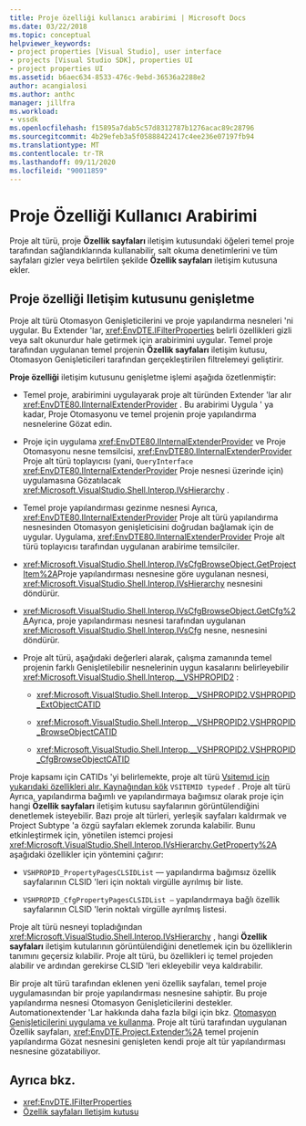 ```yaml
---
title: Proje özelliği kullanıcı arabirimi | Microsoft Docs
ms.date: 03/22/2018
ms.topic: conceptual
helpviewer_keywords:
- project properties [Visual Studio], user interface
- projects [Visual Studio SDK], properties UI
- project properties UI
ms.assetid: b6aec634-8533-476c-9ebd-36536a2288e2
author: acangialosi
ms.author: anthc
manager: jillfra
ms.workload:
- vssdk
ms.openlocfilehash: f15895a7dab5c57d8312787b1276acac89c28796
ms.sourcegitcommit: 4b29efeb3a5f05888422417c4ee236e07197fb94
ms.translationtype: MT
ms.contentlocale: tr-TR
ms.lasthandoff: 09/11/2020
ms.locfileid: "90011859"
---
```

# <a name="project-property-user-interface"></a>Proje Özelliği Kullanıcı Arabirimi

Proje alt türü, proje **Özellik sayfaları** iletişim kutusundaki öğeleri temel proje tarafından sağlandıklarında kullanabilir, salt okuma denetimlerini ve tüm sayfaları gizler veya belirtilen şekilde **Özellik sayfaları** iletişim kutusuna ekler.

## <a name="extending-the-project-property-dialog-box"></a>Proje özelliği Iletişim kutusunu genişletme

Proje alt türü Otomasyon Genişleticilerini ve proje yapılandırma nesneleri 'ni uygular. Bu Extender 'lar, <xref:EnvDTE.IFilterProperties> belirli özellikleri gizli veya salt okunurdur hale getirmek için arabirimini uygular. Temel proje tarafından uygulanan temel projenin **Özellik sayfaları** iletişim kutusu, Otomasyon Genişleticileri tarafından gerçekleştirilen filtrelemeyi geliştirir.

**Proje özelliği** iletişim kutusunu genişletme işlemi aşağıda özetlenmiştir:

- Temel proje, arabirimini uygulayarak proje alt türünden Extender 'lar alır <xref:EnvDTE80.IInternalExtenderProvider> . Bu arabirimi Uygula ' ya kadar, Proje Otomasyonu ve temel projenin proje yapılandırma nesnelerine Gözat edin.

- Proje için uygulama <xref:EnvDTE80.IInternalExtenderProvider> ve Proje Otomasyonu nesne temsilcisi, <xref:EnvDTE80.IInternalExtenderProvider> Proje alt türü toplayıcısı (yani, `QueryInterface` <xref:EnvDTE80.IInternalExtenderProvider> Proje nesnesi üzerinde için) uygulamasına Gözatılacak <xref:Microsoft.VisualStudio.Shell.Interop.IVsHierarchy> .

- Temel proje yapılandırması gezinme nesnesi Ayrıca, <xref:EnvDTE80.IInternalExtenderProvider> Proje alt türü yapılandırma nesnesinden Otomasyon genişleticisini doğrudan bağlamak için de uygular. Uygulama, <xref:EnvDTE80.IInternalExtenderProvider> Proje alt türü toplayıcısı tarafından uygulanan arabirime temsilciler.

- <xref:Microsoft.VisualStudio.Shell.Interop.IVsCfgBrowseObject.GetProjectItem%2A>Proje yapılandırması nesnesine göre uygulanan nesnesi, <xref:Microsoft.VisualStudio.Shell.Interop.IVsHierarchy> nesnesini döndürür.

- <xref:Microsoft.VisualStudio.Shell.Interop.IVsCfgBrowseObject.GetCfg%2A>Ayrıca, proje yapılandırması nesnesi tarafından uygulanan <xref:Microsoft.VisualStudio.Shell.Interop.IVsCfg> nesne, nesnesini döndürür.

- Proje alt türü, aşağıdaki değerleri alarak, çalışma zamanında temel projenin farklı Genişletilebilir nesnelerinin uygun kasalarını belirleyebilir <xref:Microsoft.VisualStudio.Shell.Interop.__VSHPROPID2> :

  - <xref:Microsoft.VisualStudio.Shell.Interop.__VSHPROPID2.VSHPROPID_ExtObjectCATID>

  - <xref:Microsoft.VisualStudio.Shell.Interop.__VSHPROPID2.VSHPROPID_BrowseObjectCATID>

  - <xref:Microsoft.VisualStudio.Shell.Interop.__VSHPROPID2.VSHPROPID_CfgBrowseObjectCATID>

Proje kapsamı için CATIDs 'yi belirlemekte, proje alt türü [Vsitemıd için yukarıdaki özellikleri alır. Kaynağından kök](<xref:Microsoft.VisualStudio.VSConstants.VSITEMID#Microsoft_VisualStudio_VSConstants_VSITEMID_Root>) `VSITEMID typedef` . Proje alt türü Ayrıca, yapılandırma bağımlı ve yapılandırmaya bağımsız olarak proje için hangi **Özellik sayfaları** iletişim kutusu sayfalarının görüntülendiğini denetlemek isteyebilir. Bazı proje alt türleri, yerleşik sayfaları kaldırmak ve Project Subtype 'a özgü sayfaları eklemek zorunda kalabilir. Bunu etkinleştirmek için, yönetilen istemci projesi <xref:Microsoft.VisualStudio.Shell.Interop.IVsHierarchy.GetProperty%2A> aşağıdaki özellikler için yöntemini çağırır:

- `VSHPROPID_PropertyPagesCLSIDList` — yapılandırma bağımsız özellik sayfalarının CLSID 'leri için noktalı virgülle ayrılmış bir liste.

- `VSHPROPID_CfgPropertyPagesCLSIDList —` yapılandırmaya bağlı özellik sayfalarının CLSID 'lerin noktalı virgülle ayrılmış listesi.

Proje alt türü nesneyi topladığından <xref:Microsoft.VisualStudio.Shell.Interop.IVsHierarchy> , hangi **Özellik sayfaları** iletişim kutularının görüntülendiğini denetlemek için bu özelliklerin tanımını geçersiz kılabilir. Proje alt türü, bu özellikleri iç temel projeden alabilir ve ardından gerekirse CLSID 'leri ekleyebilir veya kaldırabilir.

Bir proje alt türü tarafından eklenen yeni özellik sayfaları, temel proje uygulamasından bir proje yapılandırması nesnesine sahiptir. Bu proje yapılandırma nesnesi Otomasyon Genişleticilerini destekler. Automationextender 'Lar hakkında daha fazla bilgi için bkz. [Otomasyon Genişleticilerini uygulama ve kullanma](/previous-versions/0y92k2w2(v=vs.140)). Proje alt türü tarafından uygulanan Özellik sayfaları, <xref:EnvDTE.Project.Extender%2A> temel projenin yapılandırma Gözat nesnesini genişleten kendi proje alt tür yapılandırması nesnesine gözatabiliyor.

## <a name="see-also"></a>Ayrıca bkz.

- <xref:EnvDTE.IFilterProperties>
- [Özellik sayfaları Iletişim kutusu](/previous-versions/visualstudio/visual-studio-2010/as5chysf(v=vs.100))
